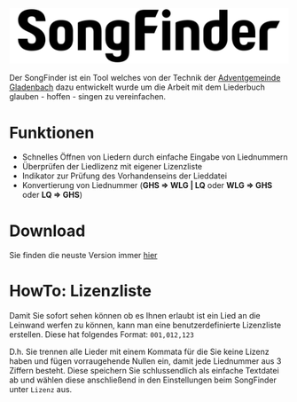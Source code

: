 ![SongFinder Logo](https://raw.githubusercontent.com/GlaTEC/SongFinder/master/images/SongFinder.png "SongFinder Logo")

Der SongFinder ist ein Tool welches von der Technik der [Adventgemeinde Gladenbach](http://www.adventgemeinde-gladenbach.de/) dazu entwickelt wurde um die Arbeit mit dem Liederbuch glauben - hoffen - singen zu vereinfachen.

# Funktionen
* Schnelles Öffnen von Liedern durch einfache Eingabe von Liednummern
* Überprüfen der Liedlizenz mit eigener Lizenzliste
* Indikator zur Prüfung des Vorhandenseins der Lieddatei
* Konvertierung von Liednummer (**GHS => WLG | LQ** oder **WLG => GHS** oder **LQ => GHS**)

# Download
Sie finden die neuste Version immer [hier](https://github.com/GlaTEC/SongFinder/releases)

# HowTo: Lizenzliste
Damit Sie sofort sehen können ob es Ihnen erlaubt ist ein Lied an die Leinwand werfen zu können, kann man eine benutzerdefinierte Lizenzliste erstellen. Diese hat folgendes Format:
```001,012,123```

D.h. Sie trennen alle Lieder mit einem Kommata für die Sie keine Lizenz haben und fügen vorraugehende Nullen ein, damit jede Liednummer aus 3 Ziffern besteht. Diese speichern Sie schlussendlich als einfache Textdatei ab und wählen diese anschließend in den Einstellungen beim SongFinder unter ```Lizenz``` aus.
